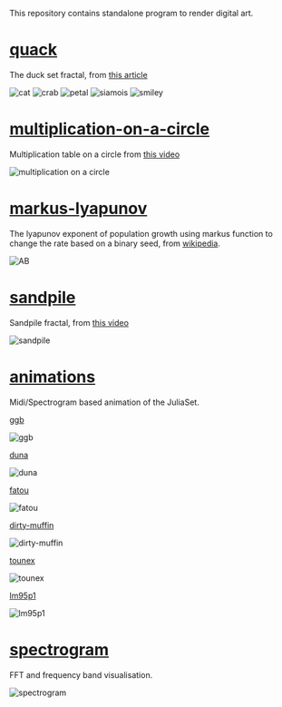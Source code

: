This repository contains standalone program to render digital art.

# [quack](quack.py)

The duck set fractal, from
[this article](http://www.algorithmic-worlds.net/blog/blog.php?Post=20110227)

![cat](quack/cat.png)
![crab](quack/crab.png)
![petal](quack/petal.png)
![siamois](quack/siamois.png)
![smiley](quack/smiley.png)


# [multiplication-on-a-circle](multiplication-on-a-circle.py)

Multiplication table on a circle from
[this video](https://www.youtube.com/watch?v=-X49VQgi86E)

![multiplication on a circle](multiplication_on_a_circle.png)


# [markus-lyapunov](markus-lyapunov.py)

The lyapunov exponent of population growth using markus function to
change the rate based on a binary seed, from
[wikipedia](https://en.wikipedia.org/wiki/Lyapunov_fractal).

![AB](markus-lyapunov.png)


# [sandpile](sandpile.py)

Sandpile fractal, from [this video](https://www.youtube.com/watch?v=1MtEUErz7Gg)

![sandpile](sandpile.png)


# [animations](animations/)

Midi/Spectrogram based animation of the JuliaSet.

[ggb](animations/ggb.py)

![ggb](animations/ggb.jpg)


[duna](animations/duna.py)

![duna](animations/duna.jpg)


[fatou](animations/fatou.py)

![fatou](animations/fatou.jpg)


[dirty-muffin](animations/dirty-muffin.py)

![dirty-muffin](animations/dirty-muffin.jpg)


[tounex](animations/tounex.py)

![tounex](animations/tounex.jpg)


[lm95p1](animations/lm95p1.py)

![lm95p1](animations/lm95p1.jpg)


# [spectrogram](spectrogram.py)

FFT and frequency band visualisation.

![spectrogram](spectrogram.png)
